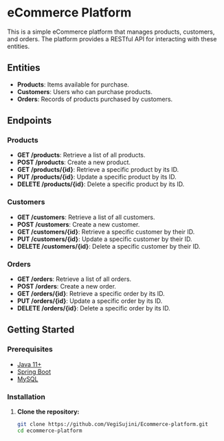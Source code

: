 # eCommerce Platform

This is a simple eCommerce platform that manages products, customers, and orders. The platform provides a RESTful API for interacting with these entities.

## Entities

- **Products**: Items available for purchase.
- **Customers**: Users who can purchase products.
- **Orders**: Records of products purchased by customers.

## Endpoints

### Products

- **GET /products**: Retrieve a list of all products.
- **POST /products**: Create a new product.
- **GET /products/{id}**: Retrieve a specific product by its ID.
- **PUT /products/{id}**: Update a specific product by its ID.
- **DELETE /products/{id}**: Delete a specific product by its ID.

### Customers

- **GET /customers**: Retrieve a list of all customers.
- **POST /customers**: Create a new customer.
- **GET /customers/{id}**: Retrieve a specific customer by their ID.
- **PUT /customers/{id}**: Update a specific customer by their ID.
- **DELETE /customers/{id}**: Delete a specific customer by their ID.

### Orders

- **GET /orders**: Retrieve a list of all orders.
- **POST /orders**: Create a new order.
- **GET /orders/{id}**: Retrieve a specific order by its ID.
- **PUT /orders/{id}**: Update a specific order by its ID.
- **DELETE /orders/{id}**: Delete a specific order by its ID.

## Getting Started

### Prerequisites

- [Java 11+](https://www.oracle.com/java/technologies/javase-jdk11-downloads.html)
- [Spring Boot](https://spring.io/projects/spring-boot)
- [MySQL](https://www.mysql.com/)

### Installation

1. **Clone the repository:**
   ```bash
   git clone https://github.com/VegiSujini/Ecommerce-platform.git
   cd ecommerce-platform
